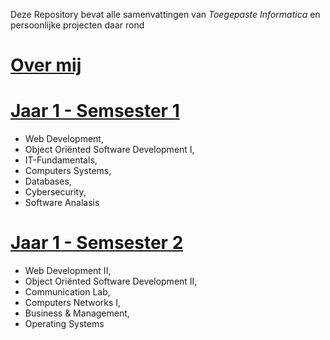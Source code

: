 Deze Repository bevat alle samenvattingen van _Toegepaste Informatica_ en persoonlijke projecten daar rond

# **[Over mij](https://robbe04.github.io/portfolio/)**

 # **[Jaar 1 - Semsester 1](https://github.com/Robbe04/samenvattingen/tree/main/Samenvattingen_Semester_1_2023_2024)**  
 - Web Development,  
 - Object Oriënted Software Development I,   
 - IT-Fundamentals,   
 - Computers Systems,   
 - Databases,   
 - Cybersecurity,   
 - Software Analasis
    
 # **[Jaar 1 - Semsester 2](https://github.com/Robbe04/samenvattingen/tree/main/Samenvattingen_Semester_2_2023_2024)**  
 - Web Development II,   
 - Object Oriënted Software Development II,   
 - Communication Lab,   
 - Computers Networks I,   
 - Business & Management,   
 - Operating Systems

